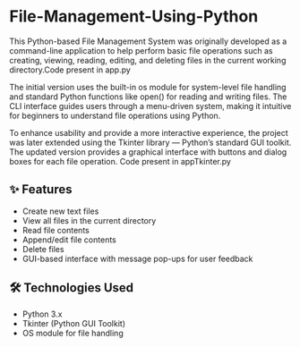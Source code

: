 # File-Management-Using-Python

This Python-based File Management System was originally developed as a command-line application to help perform basic file operations such as creating, viewing, reading, editing, and deleting files in the current working directory.Code present in app.py

The initial version uses the built-in os module for system-level file handling and standard Python functions like open() for reading and writing files. The CLI interface guides users through a menu-driven system, making it intuitive for beginners to understand file operations using Python.

To enhance usability and provide a more interactive experience, the project was later extended using the Tkinter library — Python’s standard GUI toolkit. The updated version provides a graphical interface with buttons and dialog boxes for each file operation. Code present in appTkinter.py

## ✨ Features
- Create new text files
- View all files in the current directory
- Read file contents
- Append/edit file contents
- Delete files
- GUI-based interface with message pop-ups for user feedback

## 🛠 Technologies Used
- Python 3.x
- Tkinter (Python GUI Toolkit)
- OS module for file handling
